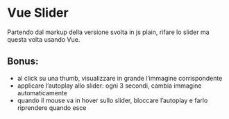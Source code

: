 Vue Slider
===
Partendo dal markup della versione svolta in js plain, rifare lo slider ma questa volta usando Vue.

## Bonus:
- al click su una thumb, visualizzare in grande l’immagine corrispondente
- applicare l’autoplay allo slider: ogni 3 secondi, cambia immagine automaticamente
- quando il mouse va in hover sullo slider, bloccare l’autoplay e farlo riprendere quando esce
